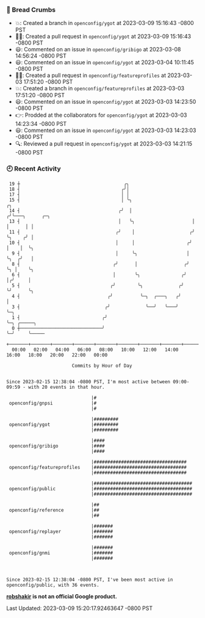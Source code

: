 ### 🍞 Bread Crumbs

 * 💥: Created a branch in `openconfig/ygot` at 2023-03-09 15:16:43 -0800 PST
 * ✍🏼: Created a pull request in `openconfig/ygot` at 2023-03-09 15:16:43 -0800 PST
 * 😃: Commented on an issue in `openconfig/gribigo` at 2023-03-08 14:56:24 -0800 PST
 * 😃: Commented on an issue in `openconfig/ygot` at 2023-03-04 10:11:45 -0800 PST
 * ✍🏼: Created a pull request in `openconfig/featureprofiles` at 2023-03-03 17:51:20 -0800 PST
 * 💥: Created a branch in `openconfig/featureprofiles` at 2023-03-03 17:51:20 -0800 PST
 * 😃: Commented on an issue in `openconfig/ygot` at 2023-03-03 14:23:50 -0800 PST
 * 👉: Prodded at the collaborators for `openconfig/ygot` at 2023-03-03 14:23:34 -0800 PST
 * 😃: Commented on an issue in `openconfig/ygot` at 2023-03-03 14:23:03 -0800 PST
 * 🔍: Reviewed a pull request in  `openconfig/ygot` at 2023-03-03 14:21:15 -0800 PST

### 🕘 Recent Activity
```
 19 ┼                                      ╭╮
 18 ┤                                     ╭╯│
 17 ┤                                     │ │
 15 ┤                                     │ ╰╮                       ╭╮
 14 ┤                                    ╭╯  │                      ╭╯╰───╮      ╭─╮
 13 ┤                                    │   ╰╮                     │     │      │ │
 11 ┤                                   ╭╯    │                    ╭╯     ╰╮    ╭╯ │
 10 ┤                                   │     │                   ╭╯       │    │  ╰╮
  9 ┤                                   │     ╰╮                  │        ╰╮  ╭╯   │
  8 ┤                                  ╭╯      │                 ╭╯         ╰╮ │    ╰╮
  6 ┤                                  │       ╰╮               ╭╯           │╭╯     │
  5 ┤                                 ╭╯        ╰╮             ╭╯            ╰╯      ╰╮
  4 ┤                                ╭╯          ╰─╮  ╭───╮   ╭╯                      │
  3 ┤                               ╭╯             ╰──╯   ╰───╯                       ╰─╮
  1 ┤                              ╭╯                                                   ╰─╮ ╭─────╮
  0 ┼──────────────────────────────╯                                                      ╰─╯     ╰─────
    +───────+───────+───────+───────+───────+───────+───────+───────+───────+───────+───────+───────+────
  00:00   02:00   04:00   06:00   08:00   10:00   12:00   14:00   16:00   18:00   20:00   22:00   00:00   

						Commits by Hour of Day


Since 2023-02-15 12:38:04 -0800 PST, I'm most active between 09:00-09:59 - with 20 events in that hour.

```



```
                               |#
 openconfig/gnpsi              |#
                               |#

                               |#########
 openconfig/ygot               |#########
                               |#########

                               |####
 openconfig/gribigo            |####
                               |####

                               |##################################
 openconfig/featureprofiles    |##################################
                               |##################################

                               |####################################
 openconfig/public             |####################################
                               |####################################

                               |##
 openconfig/reference          |##
                               |##

                               |#######
 openconfig/replayer           |#######
                               |#######

                               |#######
 openconfig/gnmi               |#######
                               |#######



Since 2023-02-15 12:38:04 -0800 PST, I've been most active in openconfig/public, with 36 events.

```
**[robshakir](mailto:robjs@google.com) is not an official Google product.**  


Last Updated: 2023-03-09 15:20:17.92463647 -0800 PST
